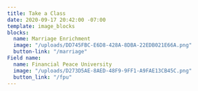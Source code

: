 ```yaml
---
title: Take a Class
date: 2020-09-17 20:42:00 -07:00
template: image_blocks
blocks:
  name: Marriage Enrichment
  image: "/uploads/DD745FBC-E6D8-428A-8DBA-22EDB021E66A.png"
  button-link: "/marriage"
Field name:
  name: Financial Peace University
  image: "/uploads/D273D5AE-8AED-48F9-9FF1-A9FAE13CB45C.png"
  button_link: "/fpu"
---
```


